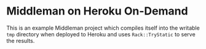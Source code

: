 # Middleman on Heroku On-Demand

This is an example Middleman project which compiles itself into the writable `tmp` directory when deployed to Heroku and uses `Rack::TryStatic` to serve the results.